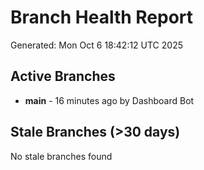 # Branch Health Report
Generated: Mon Oct  6 18:42:12 UTC 2025

## Active Branches
- **main** - 16 minutes ago by Dashboard Bot

## Stale Branches (>30 days)
No stale branches found
